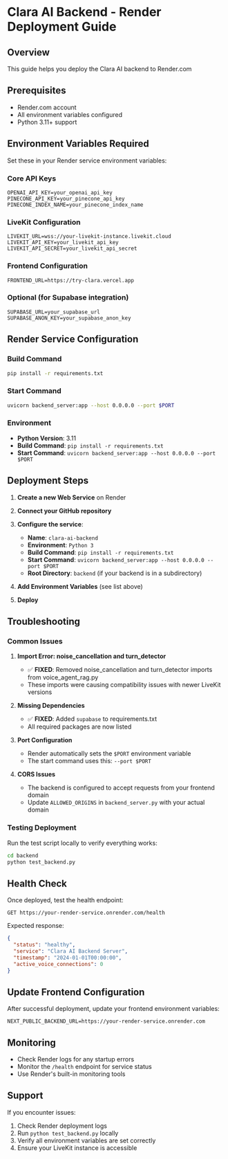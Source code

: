 # Clara AI Backend - Render Deployment Guide

## Overview
This guide helps you deploy the Clara AI backend to Render.com

## Prerequisites
- Render.com account
- All environment variables configured
- Python 3.11+ support

## Environment Variables Required

Set these in your Render service environment variables:

### Core API Keys
```
OPENAI_API_KEY=your_openai_api_key
PINECONE_API_KEY=your_pinecone_api_key
PINECONE_INDEX_NAME=your_pinecone_index_name
```

### LiveKit Configuration
```
LIVEKIT_URL=wss://your-livekit-instance.livekit.cloud
LIVEKIT_API_KEY=your_livekit_api_key
LIVEKIT_API_SECRET=your_livekit_api_secret
```

### Frontend Configuration
```
FRONTEND_URL=https://try-clara.vercel.app
```

### Optional (for Supabase integration)
```
SUPABASE_URL=your_supabase_url
SUPABASE_ANON_KEY=your_supabase_anon_key
```

## Render Service Configuration

### Build Command
```bash
pip install -r requirements.txt
```

### Start Command
```bash
uvicorn backend_server:app --host 0.0.0.0 --port $PORT
```

### Environment
- **Python Version**: 3.11
- **Build Command**: `pip install -r requirements.txt`
- **Start Command**: `uvicorn backend_server:app --host 0.0.0.0 --port $PORT`

## Deployment Steps

1. **Create a new Web Service** on Render
2. **Connect your GitHub repository**
3. **Configure the service**:
   - **Name**: `clara-ai-backend`
   - **Environment**: `Python 3`
   - **Build Command**: `pip install -r requirements.txt`
   - **Start Command**: `uvicorn backend_server:app --host 0.0.0.0 --port $PORT`
   - **Root Directory**: `backend` (if your backend is in a subdirectory)

4. **Add Environment Variables** (see list above)

5. **Deploy**

## Troubleshooting

### Common Issues

1. **Import Error: noise_cancellation and turn_detector**
   - ✅ **FIXED**: Removed noise_cancellation and turn_detector imports from voice_agent_rag.py
   - These imports were causing compatibility issues with newer LiveKit versions

2. **Missing Dependencies**
   - ✅ **FIXED**: Added `supabase` to requirements.txt
   - All required packages are now listed

3. **Port Configuration**
   - Render automatically sets the `$PORT` environment variable
   - The start command uses this: `--port $PORT`

4. **CORS Issues**
   - The backend is configured to accept requests from your frontend domain
   - Update `ALLOWED_ORIGINS` in `backend_server.py` with your actual domain

### Testing Deployment

Run the test script locally to verify everything works:
```bash
cd backend
python test_backend.py
```

## Health Check

Once deployed, test the health endpoint:
```
GET https://your-render-service.onrender.com/health
```

Expected response:
```json
{
  "status": "healthy",
  "service": "Clara AI Backend Server",
  "timestamp": "2024-01-01T00:00:00",
  "active_voice_connections": 0
}
```

## Update Frontend Configuration

After successful deployment, update your frontend environment variables:

```env
NEXT_PUBLIC_BACKEND_URL=https://your-render-service.onrender.com
```

## Monitoring

- Check Render logs for any startup errors
- Monitor the `/health` endpoint for service status
- Use Render's built-in monitoring tools

## Support

If you encounter issues:
1. Check Render deployment logs
2. Run `python test_backend.py` locally
3. Verify all environment variables are set correctly
4. Ensure your LiveKit instance is accessible 